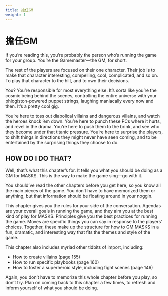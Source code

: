 ```yaml
---
title: 擔任GM
weight: 1
---
```

# 擔任GM
If you’re reading this, you’re probably the person who’s running the game for 
your group. You’re the Gamemaster—the GM, for short. 

The rest of the players are focused on their one character. Their job is to 
make that character interesting, compelling, cool, complicated, and so on. To 
play that character to the hilt, and to own their decisions.

You? You’re responsible for most everything else. It’s sorta like you’re the 
cosmic being behind the scenes, controlling the entire universe with your 
phlogiston-powered puppet strings, laughing maniacally every now and then.
It’s a pretty cool gig.

You’re here to toss out diabolical villains and dangerous villains, and watch 
the heroes knock ’em down. You’re here to punch these PCs where it hurts, and 
revel in the drama. You’re here to push them to the brink, and see who they 
become under that titanic pressure. You’re here to surprise the players, to shift 
things in directions they might never have seen coming, and to be entertained 
by the surprising things they choose to do.

## HOW DO I DO THAT?
Well, that’s what this chapter’s for. It tells you what you should be doing as a 
GM for MASKS. This is the way to make the game sing—go with it. 

You should’ve read the other chapters before you get here, so you know 
all the main pieces of the game. You don’t have to have memorized them or 
anything, but that information should be floating around in your noggin. 

This chapter gives you the rules for your side of the conversation. Agendas 
are your overall goals in running the game, and they aim you at the best kind 
of play for MASKS. Principles give you the best practices for running the game. 
Moves are specific things you can say in response to the players’ choices. 
Together, these make up the structure for how to GM MASKS in a fun, dramatic, 
and interesting way that fits the themes and style of the game.

This chapter also includes myriad other tidbits of import, including:
* How to create villains (page 155)
* How to run specific playbooks (page 160)
* How to foster a superheroic style, including fight scenes (page 146)

Again, you don’t have to memorize this whole chapter before you play, 
so don’t try. Plan on coming back to this chapter a few times, to refresh and 
inform yourself of what you should be doing.